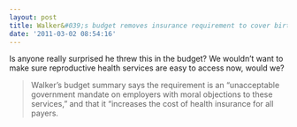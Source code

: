 ```yaml
---
layout: post
title: Walker&#039;s budget removes insurance requirement to cover birth control
date: '2011-03-02 08:54:16'
---
```


Is anyone really surprised he threw this in the budget? We wouldn’t want to make sure reproductive health services are easy to access now, would we?

> Walker’s budget summary says the requirement is an “unacceptable government mandate on employers with moral objections to these services,” and that it “increases the cost of health insurance for all payers.